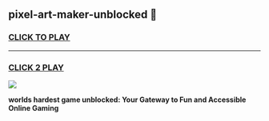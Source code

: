 
## pixel-art-maker-unblocked 👋
<h3>
<a href="https://premium.freeplayer.one?title=pixel-art-maker-unblocked&ref=14F">CLICK TO PLAY</a></h3>
<hr>

<h3>
<a href="https://premium.freeplayer.one?title=pixel-art-maker-unblocked&ref=14F">CLICK 2 PLAY</a>
  
</h3>

<a href="https://premium.freeplayer.one?title=pixel-art-maker-unblocked&ref=12F/"><img src="https://clearcache.store/games.png"></a>


**worlds hardest game unblocked: Your Gateway to Fun and Accessible Online Gaming**
